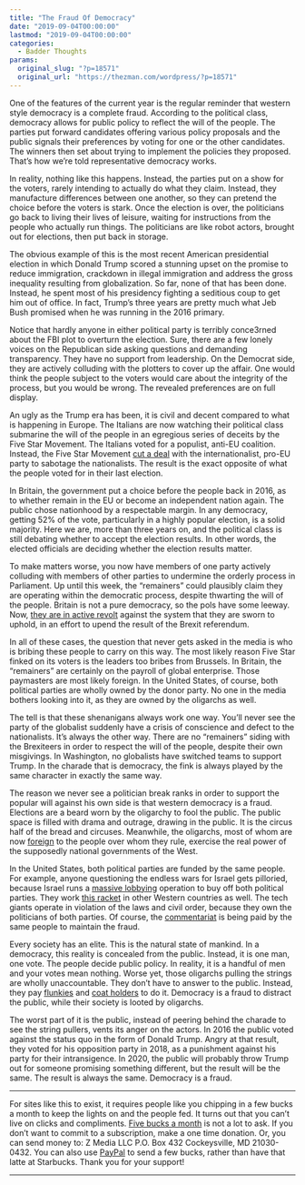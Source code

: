 ```yaml
---
title: "The Fraud Of Democracy"
date: "2019-09-04T00:00:00"
lastmod: "2019-09-04T00:00:00"
categories:
  - Badder Thoughts
params:
  original_slug: "?p=18571"
  original_url: "https://thezman.com/wordpress/?p=18571"
---
```


One of the features of the current year is the regular reminder that
western style democracy is a complete fraud. According to the political
class, democracy allows for public policy to reflect the will of the
people. The parties put forward candidates offering various policy
proposals and the public signals their preferences by voting for one or
the other candidates. The winners then set about trying to implement the
policies they proposed. That’s how we’re told representative democracy
works.

In reality, nothing like this happens. Instead, the parties put on a
show for the voters, rarely intending to actually do what they claim.
Instead, they manufacture differences between one another, so they can
pretend the choice before the voters is stark. Once the election is
over, the politicians go back to living their lives of leisure, waiting
for instructions from the people who actually run things. The
politicians are like robot actors, brought out for elections, then put
back in storage.

The obvious example of this is the most recent American presidential
election in which Donald Trump scored a stunning upset on the promise to
reduce immigration, crackdown in illegal immigration and address the
gross inequality resulting from globalization. So far, none of that has
been done. Instead, he spent most of his presidency fighting a seditious
coup to get him out of office. In fact, Trump’s three years are pretty
much what Jeb Bush promised when he was running in the 2016 primary.

Notice that hardly anyone in either political party is terribly
conce3rned about the FBI plot to overturn the election. Sure, there are
a few lonely voices on the Republican side asking questions and
demanding transparency. They have no support from leadership. On the
Democrat side, they are actively colluding with the plotters to cover up
the affair. One would think the people subject to the voters would care
about the integrity of the process, but you would be wrong. The revealed
preferences are on full display.

An ugly as the Trump era has been, it is civil and decent compared to
what is happening in Europe. The Italians are now watching their
political class submarine the will of the people in an egregious series
of deceits by the Five Star Movement. The Italians voted for a populist,
anti-EU coalition. Instead, the Five Star Movement [cut a
deal](https://www.politico.eu/article/italys-5stars-secure-members-approval-for-new-coalition/)
with the internationalist, pro-EU party to sabotage the nationalists.
The result is the exact opposite of what the people voted for in their
last election.

In Britain, the government put a choice before the people back in 2016,
as to whether remain in the EU or become an independent nation again.
The public chose nationhood by a respectable margin. In any democracy,
getting 52% of the vote, particularly in a highly popular election, is a
solid majority. Here we are, more than three years on, and the political
class is still debating whether to accept the election results. In other
words, the elected officials are deciding whether the election results
matter.

To make matters worse, you now have members of one party actively
colluding with members of other parties to undermine the orderly process
in Parliament. Up until this week, the “remainers” could plausibly claim
they are operating within the democratic process, despite thwarting the
will of the people. Britain is not a pure democracy, so the pols have
some leeway. Now, [they are in active
revolt](https://www.thesun.co.uk/news/9851319/brexit-boris-johnson-majority-gone-latest-philip-lee-liberal-dems/)
against the system that they are sworn to uphold, in an effort to upend
the result of the Brexit referendum.

In all of these cases, the question that never gets asked in the media
is who is bribing these people to carry on this way. The most likely
reason Five Star finked on its voters is the leaders too bribes from
Brussels. In Britain, the “remainers” are certainly on the payroll of
global enterprise. Those paymasters are most likely foreign. In the
United States, of course, both political parties are wholly owned by the
donor party. No one in the media bothers looking into it, as they are
owned by the oligarchs as well.

The tell is that these shenanigans always work one way. You’ll never see
the party of the globalist suddenly have a crisis of conscience and
defect to the nationalists. It’s always the other way. There are no
“remainers” siding with the Brexiteers in order to respect the will of
the people, despite their own misgivings. In Washington, no globalists
have switched teams to support Trump. In the charade that is democracy,
the fink is always played by the same character in exactly the same way.

The reason we never see a politician break ranks in order to support the
popular will against his own side is that western democracy is a fraud.
Elections are a beard worn by the oligarchy to fool the public. The
public space is filled with drama and outrage, drawing in the public. It
is the circus half of the bread and circuses. Meanwhile, the oligarchs,
most of whom are now
[foreign](https://www.youtube.com/watch?v=klQZLssoyl4) to the people
over whom they rule, exercise the real power of the supposedly national
governments of the West.

In the United States, both political parties are funded by the same
people. For example, anyone questioning the endless wars for Israel gets
pilloried, because Israel runs a [massive
lobbying](https://www.youtube.com/watch?v=3lSjXhMUVKE) operation to buy
off both political parties. They work [this
racket](https://www.youtube.com/watch?v=ceCOhdgRBoc) in other Western
countries as well. The tech giants operate in violation of the laws and
civil order, because they own the politicians of both parties. Of
course, the
[commentariat](https://www.breitbart.com/tech/2019/02/18/sundar-pichai-confirms-google-gave-money-to-national-review-institute/)
is being paid by the same people to maintain the fraud.

Every society has an elite. This is the natural state of mankind. In a
democracy, this reality is concealed from the public. Instead, it is one
man, one vote. The people decide public policy. In reality, it is a
handful of men and your votes mean nothing. Worse yet, those oligarchs
pulling the strings are wholly unaccountable. They don’t have to answer
to the public. Instead, they pay
[flunkies](https://images.app.goo.gl/KxnZ2H8pcyZN2SBZ7) and [coat
holders](https://www.nationalreview.com/2018/12/emerald-robinsons-lies-google-cash/)
to do it. Democracy is a fraud to distract the public, while their
society is looted by oligarchs.

The worst part of it is the public, instead of peering behind the
charade to see the string pullers, vents its anger on the actors. In
2016 the public voted against the status quo in the form of Donald
Trump. Angry at that result, they voted for his opposition party in
2018, as a punishment against his party for their intransigence. In
2020, the public will probably throw Trump out for someone promising
something different, but the result will be the same. The result is
always the same. Democracy is a fraud.

------------------------------------------------------------------------

For sites like this to exist, it requires people like you chipping in a
few bucks a month to keep the lights on and the people fed. It turns out
that you can’t live on clicks and compliments.
<a href="https://www.subscribestar.com/the-z-blog"
rel="noopener noreferrer" target="_blank">Five bucks a month</a> is not
a lot to ask. If you don’t want to commit to a subscription, make a one
time donation. Or, you can send money to: Z Media LLC P.O. Box 432
Cockeysville, MD 21030-0432. You can also use <a
href="https://www.paypal.com/cgi-bin/webscr?cmd=_s-xclick&amp;hosted_button_id=UDAS2Q8JYA6CN&amp;source=url"
rel="noopener noreferrer" target="_blank">PayPal</a> to send a few
bucks, rather than have that latte at Starbucks. Thank you for your
support!

------------------------------------------------------------------------
